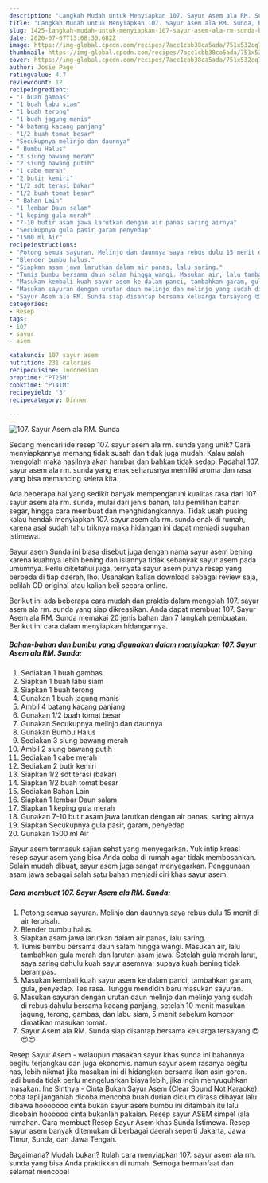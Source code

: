 ```yaml
---
description: "Langkah Mudah untuk Menyiapkan 107. Sayur Asem ala RM. Sunda, Bikin Ngiler"
title: "Langkah Mudah untuk Menyiapkan 107. Sayur Asem ala RM. Sunda, Bikin Ngiler"
slug: 1425-langkah-mudah-untuk-menyiapkan-107-sayur-asem-ala-rm-sunda-bikin-ngiler
date: 2020-07-07T13:08:30.682Z
image: https://img-global.cpcdn.com/recipes/7acc1cbb38ca5ada/751x532cq70/107-sayur-asem-ala-rm-sunda-foto-resep-utama.jpg
thumbnail: https://img-global.cpcdn.com/recipes/7acc1cbb38ca5ada/751x532cq70/107-sayur-asem-ala-rm-sunda-foto-resep-utama.jpg
cover: https://img-global.cpcdn.com/recipes/7acc1cbb38ca5ada/751x532cq70/107-sayur-asem-ala-rm-sunda-foto-resep-utama.jpg
author: Josie Page
ratingvalue: 4.7
reviewcount: 12
recipeingredient:
- "1 buah gambas"
- "1 buah labu siam"
- "1 buah terong"
- "1 buah jagung manis"
- "4 batang kacang panjang"
- "1/2 buah tomat besar"
- "Secukupnya melinjo dan daunnya"
- " Bumbu Halus"
- "3 siung bawang merah"
- "2 siung bawang putih"
- "1 cabe merah"
- "2 butir kemiri"
- "1/2 sdt terasi bakar"
- "1/2 buah tomat besar"
- " Bahan Lain"
- "1 lembar Daun salam"
- "1 keping gula merah"
- "7-10 butir asam jawa larutkan dengan air panas saring airnya"
- "Secukupnya gula pasir garam penyedap"
- "1500 ml Air"
recipeinstructions:
- "Potong semua sayuran. Melinjo dan daunnya saya rebus dulu 15 menit di air terpisah."
- "Blender bumbu halus."
- "Siapkan asam jawa larutkan dalam air panas, lalu saring."
- "Tumis bumbu bersama daun salam hingga wangi. Masukan air, lalu tambahkan gula merah dan larutan asam jawa. Setelah gula merah larut, saya saring dahulu kuah sayur asemnya, supaya kuah bening tidak berampas."
- "Masukan kembali kuah sayur asem ke dalam panci, tambahkan garam, gula, penyedap. Tes rasa. Tunggu mendidih baru masukan sayuran."
- "Masukan sayuran dengan urutan daun melinjo dan melinjo yang sudah di rebus dahulu bersama kacang panjang, setelah 10 menit masukan jagung, terong, gambas, dan labu siam, 5 menit sebelum kompor dimatikan masukan tomat."
- "Sayur Asem ala RM. Sunda siap disantap bersama keluarga tersayang 😍😍😍"
categories:
- Resep
tags:
- 107
- sayur
- asem

katakunci: 107 sayur asem 
nutrition: 231 calories
recipecuisine: Indonesian
preptime: "PT25M"
cooktime: "PT41M"
recipeyield: "3"
recipecategory: Dinner

---
```



![107. Sayur Asem ala RM. Sunda](https://img-global.cpcdn.com/recipes/7acc1cbb38ca5ada/751x532cq70/107-sayur-asem-ala-rm-sunda-foto-resep-utama.jpg)

Sedang mencari ide resep 107. sayur asem ala rm. sunda yang unik? Cara menyiapkannya memang tidak susah dan tidak juga mudah. Kalau salah mengolah maka hasilnya akan hambar dan bahkan tidak sedap. Padahal 107. sayur asem ala rm. sunda yang enak seharusnya memiliki aroma dan rasa yang bisa memancing selera kita.

Ada beberapa hal yang sedikit banyak mempengaruhi kualitas rasa dari 107. sayur asem ala rm. sunda, mulai dari jenis bahan, lalu pemilihan bahan segar, hingga cara membuat dan menghidangkannya. Tidak usah pusing kalau hendak menyiapkan 107. sayur asem ala rm. sunda enak di rumah, karena asal sudah tahu triknya maka hidangan ini dapat menjadi suguhan istimewa.

Sayur asem Sunda ini biasa disebut juga dengan nama sayur asem bening karena kuahnya lebih bening dan isiannya tidak sebanyak sayur asem pada umumnya. Perlu diketahui juga, ternyata sayur asem punya resep yang berbeda di tiap daerah, lho. Usahakan kalian download sebagai review saja, belilah CD original atau kalian beli secara online.


Berikut ini ada beberapa cara mudah dan praktis dalam mengolah 107. sayur asem ala rm. sunda yang siap dikreasikan. Anda dapat membuat 107. Sayur Asem ala RM. Sunda memakai 20 jenis bahan dan 7 langkah pembuatan. Berikut ini cara dalam menyiapkan hidangannya.

<!--inarticleads1-->

##### Bahan-bahan dan bumbu yang digunakan dalam menyiapkan 107. Sayur Asem ala RM. Sunda:

1. Sediakan 1 buah gambas
1. Siapkan 1 buah labu siam
1. Siapkan 1 buah terong
1. Gunakan 1 buah jagung manis
1. Ambil 4 batang kacang panjang
1. Gunakan 1/2 buah tomat besar
1. Gunakan Secukupnya melinjo dan daunnya
1. Gunakan  Bumbu Halus
1. Sediakan 3 siung bawang merah
1. Ambil 2 siung bawang putih
1. Sediakan 1 cabe merah
1. Sediakan 2 butir kemiri
1. Siapkan 1/2 sdt terasi (bakar)
1. Siapkan 1/2 buah tomat besar
1. Sediakan  Bahan Lain
1. Siapkan 1 lembar Daun salam
1. Siapkan 1 keping gula merah
1. Gunakan 7-10 butir asam jawa larutkan dengan air panas, saring airnya
1. Siapkan Secukupnya gula pasir, garam, penyedap
1. Gunakan 1500 ml Air


Sayur asem termasuk sajian sehat yang menyegarkan. Yuk intip kreasi resep sayur asem yang bisa Anda coba di rumah agar tidak membosankan. Selain mudah dibuat, sayur asem juga sangat menyegarkan. Penggunaan asam jawa sebagai salah satu bahan menjadi ciri khas sayur asem. 

<!--inarticleads2-->

##### Cara membuat 107. Sayur Asem ala RM. Sunda:

1. Potong semua sayuran. Melinjo dan daunnya saya rebus dulu 15 menit di air terpisah.
1. Blender bumbu halus.
1. Siapkan asam jawa larutkan dalam air panas, lalu saring.
1. Tumis bumbu bersama daun salam hingga wangi. Masukan air, lalu tambahkan gula merah dan larutan asam jawa. Setelah gula merah larut, saya saring dahulu kuah sayur asemnya, supaya kuah bening tidak berampas.
1. Masukan kembali kuah sayur asem ke dalam panci, tambahkan garam, gula, penyedap. Tes rasa. Tunggu mendidih baru masukan sayuran.
1. Masukan sayuran dengan urutan daun melinjo dan melinjo yang sudah di rebus dahulu bersama kacang panjang, setelah 10 menit masukan jagung, terong, gambas, dan labu siam, 5 menit sebelum kompor dimatikan masukan tomat.
1. Sayur Asem ala RM. Sunda siap disantap bersama keluarga tersayang 😍😍😍


Resep Sayur Asem - walaupun masakan sayur khas sunda ini bahannya begitu terjangkau dan juga ekonomis. namun sayur asem rasanya begitu has, lebih nikmat jika masakan ini di hidangkan bersama ikan asin goren. jadi bunda tidak perlu mengeluarkan biaya lebih, jika ingin menyuguhkan masakan. Ine Sinthya - Cinta Bukan Sayur Asem (Clear Sound Not Karaoke). coba tapi janganlah dicoba mencoba buah durian dicium dirasa dibayar lalu dibawa hooooooo cinta bukan sayur asem bumbu ini ditambah itu lalu dicobain hoooooo cinta bukanlah pakaian. Resep sayur ASEM simpel (ala rumahan. Cara membuat Resep Sayur Asem khas Sunda Istimewa. Resep sayur asem banyak ditemukan di berbagai daerah seperti Jakarta, Jawa Timur, Sunda, dan Jawa Tengah. 

Bagaimana? Mudah bukan? Itulah cara menyiapkan 107. sayur asem ala rm. sunda yang bisa Anda praktikkan di rumah. Semoga bermanfaat dan selamat mencoba!
